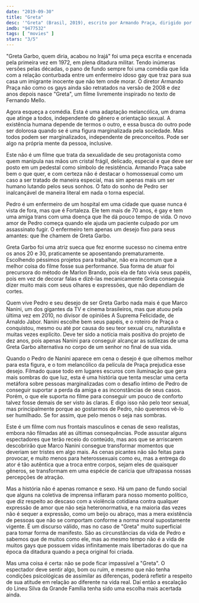 ```yaml
---
date: "2019-09-30"
title: "Greta"
desc: '"Greta" (Brasil, 2019), escrito por Armando Praça, dirigido por Armando Praça, com Marco Nanini, Denise Weinberg e Demick Lopes. Escrito para o CinemAqui.'
imdb: "9477532"
tags: [ "movies" ]
stars: "3/5"
---
```

"Greta Garbo, quem diria, acabou no Irajá" foi uma peça escrita e encenada pela primeira vez em 1972, em plena ditadura militar. Tendo inúmeras versões pelas décadas, o pano de fundo sempre foi uma comédia que lida com a relação conturbada entre um enfermeiro idoso gay que traz para sua casa um imigrante inocente que não tem onde morar. O diretor Armando Praça não como os gays ainda são retratados na versão de 2008 e dez anos depois nasce "Greta", um filme livremente inspirado no texto de Fernando Mello.

Agora esqueça a comédia. Esta é uma adaptação melancólica, um drama que atinge a todos, independente do gênero e orientação sexual. A existência humana depende de termos o outro, e essa busca do outro pode ser dolorosa quando se é uma figura marginalizada pela sociedade. Mas todos podem ser marginalizados, independente de preconceitos. Pode ser algo na própria mente da pessoa, inclusive.

Este não é um filme que trata da sexualidade de seu protagonista como quem manipula nas mãos um cristal frágil, delicado, especial e que deve ser posto em um pedestal como símbolo de resistência. Armando Praça sabe bem o que quer, e com certeza não é destacar o homossexual como um caso a ser tratado de maneira especial, mas sim apenas mais um ser humano lutando pelos seus sonhos. O fato do sonho de Pedro ser inalcançável de maneira literal em nada o torna especial.

Pedro é um enfermeiro de um hospital em uma cidade que quase nunca é vista de fora, mas que é Fortaleza. Ele tem mais de 70 anos, é gay e tem uma amiga trans com uma doença que lhe dá pouco tempo de vida. O novo amor de Pedro começa quando ele ajuda um paciente culpado por um assassinato fugir. O enfermeiro tem apenas um desejo fixo para seus amantes: que lhe chamem de Greta Garbo.

Greta Garbo foi uma atriz sueca que fez enorme sucesso no cinema entre os anos 20 e 30, praticamente se aposentando prematuramente. Escolhendo péssimos projetos para trabalhar, não era incomum que a melhor coisa do filme fosse sua performance. Sua forma de atuar foi precursora do método de Marlon Brando, pois ela de fato vivia seus papéis, pois em vez de decorar falas e dizê-las mecanicamente Greta conseguia dizer muito mais com seus olhares e expressões, que não dependiam de cortes.

Quem vive Pedro e seu desejo de ser Greta Garbo nada mais é que Marco Nanini, um dos gigantes da TV e cinema brasileiros, mas que atuou pela última vez em 2010, no divisor de opiniões A Suprema Felicidade, de Arnaldo Jabor. Nanini escolhe bem seus papéis, e o roteiro de Praça o conquistou, mesmo ou até por causa do seu teor sexual cru, naturalista e muitas vezes explícito. Deve ter sido a notícia mais positiva do projeto de dez anos, pois apenas Nanini para conseguir alcançar as sutilezas de uma Greta Garbo alternativa no corpo de um senhor no final de sua vida.

Quando o Pedro de Nanini aparece em cena o desejo é que olhemos melhor para esta figura, e o tom melancólico da película de Praça prejudica esse desejo. Filmado quase todo em lugares escuros com iluminação que gera mais sombras do que luz, esta é uma história que tenta mesclar uma certa metáfora sobre pessoas marginalizadas com o desafio íntimo de Pedro de conseguir suportar a perda da amiga e as inconstâncias de seus casos. Porém, o que ele suporta no filme para conseguir um pouco de conforto talvez fosse demais de ser visto às claras. E digo isso não pelo teor sexual, mas principalmente porque ao gostarmos de Pedro, não queremos vê-lo ser humilhado. Se for assim, que pelo menos o seja nas sombras.

Este é um filme com nus frontais masculinos e cenas de sexo realistas, embora não filmadas até as últimas consequências. Pode assustar alguns espectadores que terão receio do conteúdo, mas aos que se arriscarem descobrirão que Marco Nanini consegue transformar momentos que deveriam ser tristes em algo mais. As cenas picantes não são feitas para provocar, e muito menos para heterossexuais como eu, mas a entrega do ator é tão autêntica que a troca entre corpos, sejam eles de quaisquer gêneros, se transformam em uma espécie de carícia que ultrapassa nossas percepções de atração.

Mas a história não é apenas romance e sexo. Há um pano de fundo social que alguns na coletiva de imprensa inflaram para nosso momento político, que diz respeito ao descaso com a violência cotidiana contra qualquer expressão de amor que não seja heteronormativa, e na maioria das vezes não é sequer a expressão, como um beijo ou abraço, mas a mera existência de pessoas que não se comportam conforme a norma moral supostamente vigente. É um discurso válido, mas no caso de "Greta" muito superficial para tomar forma de manifesto. São as circunstâncias da vida de Pedro e sabemos que de muitos como ele, mas ao mesmo tempo não é a vida de muitos gays que possuem vidas infinitamente mais libertadoras do que na época da ditadura quando a peça original foi criada.

Mas uma coisa é certa: não se pode ficar impassível a "Greta". O espectador deve sentir algo, bom ou ruim, e mesmo que não tenha condições psicológicas de assimilar as diferenças, poderá refletir a respeito de sua atitude em relação ao diferente na vida real. Daí então a escalação do Lineu Silva da Grande Família tenha sido uma escolha mais acertada ainda.
